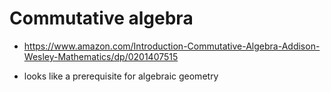 # Commutative algebra

- https://www.amazon.com/Introduction-Commutative-Algebra-Addison-Wesley-Mathematics/dp/0201407515

- looks like a prerequisite for algebraic geometry

